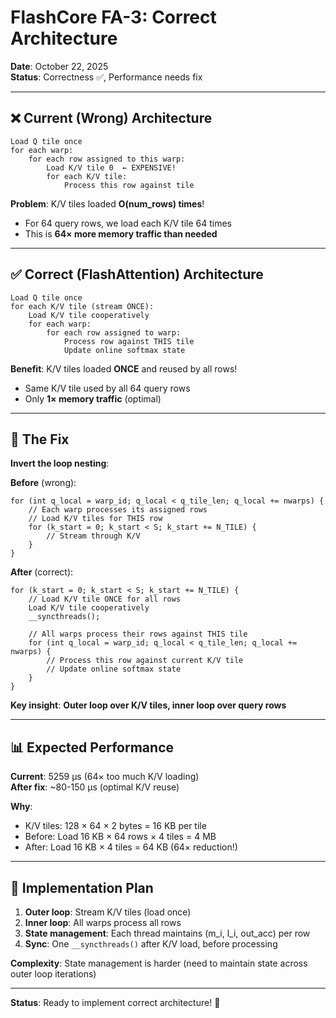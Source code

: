 # FlashCore FA-3: Correct Architecture

**Date**: October 22, 2025  
**Status**: Correctness ✅, Performance needs fix

---

## ❌ **Current (Wrong) Architecture**

```
Load Q tile once
for each warp:
    for each row assigned to this warp:
        Load K/V tile 0  ← EXPENSIVE!
        for each K/V tile:
            Process this row against tile
```

**Problem**: K/V tiles loaded **O(num_rows) times**!  
- For 64 query rows, we load each K/V tile 64 times
- This is **64× more memory traffic than needed**

---

## ✅ **Correct (FlashAttention) Architecture**

```
Load Q tile once
for each K/V tile (stream ONCE):
    Load K/V tile cooperatively
    for each warp:
        for each row assigned to warp:
            Process row against THIS tile
            Update online softmax state
```

**Benefit**: K/V tiles loaded **ONCE** and reused by all rows!  
- Same K/V tile used by all 64 query rows
- Only **1× memory traffic** (optimal)

---

## 🔧 **The Fix**

**Invert the loop nesting**:

**Before** (wrong):
```cuda
for (int q_local = warp_id; q_local < q_tile_len; q_local += nwarps) {
    // Each warp processes its assigned rows
    // Load K/V tiles for THIS row
    for (k_start = 0; k_start < S; k_start += N_TILE) {
        // Stream through K/V
    }
}
```

**After** (correct):
```cuda
for (k_start = 0; k_start < S; k_start += N_TILE) {
    // Load K/V tile ONCE for all rows
    Load K/V tile cooperatively
    __syncthreads();
    
    // All warps process their rows against THIS tile
    for (int q_local = warp_id; q_local < q_tile_len; q_local += nwarps) {
        // Process this row against current K/V tile
        // Update online softmax state
    }
}
```

**Key insight**: **Outer loop over K/V tiles, inner loop over query rows**

---

## 📊 **Expected Performance**

**Current**: 5259 μs (64× too much K/V loading)  
**After fix**: ~80-150 μs (optimal K/V reuse)

**Why**:
- K/V tiles: 128 × 64 × 2 bytes = 16 KB per tile
- Before: Load 16 KB × 64 rows × 4 tiles = 4 MB
- After: Load 16 KB × 4 tiles = 64 KB (64× reduction!)

---

## 🎯 **Implementation Plan**

1. **Outer loop**: Stream K/V tiles (load once)
2. **Inner loop**: All warps process all rows
3. **State management**: Each thread maintains (m_i, l_i, out_acc) per row
4. **Sync**: One `__syncthreads()` after K/V load, before processing

**Complexity**: State management is harder (need to maintain state across outer loop iterations)

---

**Status**: Ready to implement correct architecture! 🚀

